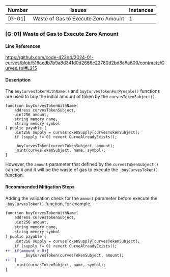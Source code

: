 | Number | Issues  | Instances |
| ------ | ------- | --------- |
| [G-01] |  Waste of Gas to Execute Zero Amount | 1 |

### [G-01] Waste of Gas to Execute Zero Amount

#### Line References

https://github.com/code-423n4/2024-01-curves/blob/516aedb7b9a8d341d0d2666c23780d2bd8a9a600/contracts/Curves.sol#L215

#### Description
The `buyCurvesTokenWithName()` and `buyCurvesTokenForPresale()` functions are used to buy the initial amount of token by the `curvesTokenSubject()`.

```solidity=364
function buyCurvesTokenWithName(
    address curvesTokenSubject,
    uint256 amount,
    string memory name,
    string memory symbol
) public payable {
    uint256 supply = curvesTokenSupply[curvesTokenSubject];
    if (supply != 0) revert CurveAlreadyExists();

    _buyCurvesToken(curvesTokenSubject, amount);
    _mint(curvesTokenSubject, name, symbol);
}
```

However, the `amount` parameter that defined by the `curvesTokenSubject()` can be `0` and it will be the waste of gas to execute the `_buyCurvesToken()` function.

#### Recommended Mitigation Steps
Adding the validation check for the `amount` parameter before execute the `_buyCurvesToken()` function, for example.

```diff
function buyCurvesTokenWithName(
    address curvesTokenSubject,
    uint256 amount,
    string memory name,
    string memory symbol
) public payable {
    uint256 supply = curvesTokenSupply[curvesTokenSubject];
    if (supply != 0) revert CurveAlreadyExists();
++  if(amount > 0){
        _buyCurvesToken(curvesTokenSubject, amount);
++  }
    _mint(curvesTokenSubject, name, symbol);
}
```